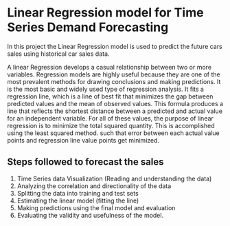 # Linear Regression model for Time Series Demand Forecasting

In this project the Linear Regression model is used to predict the future cars sales using historical car sales data.

A linear Regression develops a casual relationship between two or more variables. Regression models are highly useful because they are one of the most prevalent methods 
for drawing conclusions and making predictions.
It is the most basic and widely used type of regression analysis. It fits a regression line, which is a line of best fit that minimizes the gap between predicted values and the mean of observed values. This formula produces a line that reflects the shortest distance between a predicted and actual value for an independent variable. For all of these values, the purpose of linear regression is to minimize the total squared quantity. This is accomplished using the least squared method. such that error between each actual value points and regression line value points get minimized.


## Steps followed to forecast the sales

1. Time Series data Visualization (Reading and understanding the data)
2. Analyzing the correlation and directionality of the data
3. Splitting the data into training and test sets
4. Estimating the linear model (fitting the line)
5. Making predictions using the final model and evaluation
6. Evaluating the validity and usefulness of the model.
